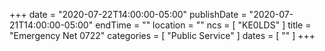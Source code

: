+++
date = "2020-07-22T14:00:00-05:00"
publishDate = "2020-07-21T14:00:00-05:00"
endTime = ""
location = ""
ncs = [ "KE0LDS" ]
title = "Emergency Net 0722"
categories = [ "Public Service" ]
dates = [ "" ]
+++
